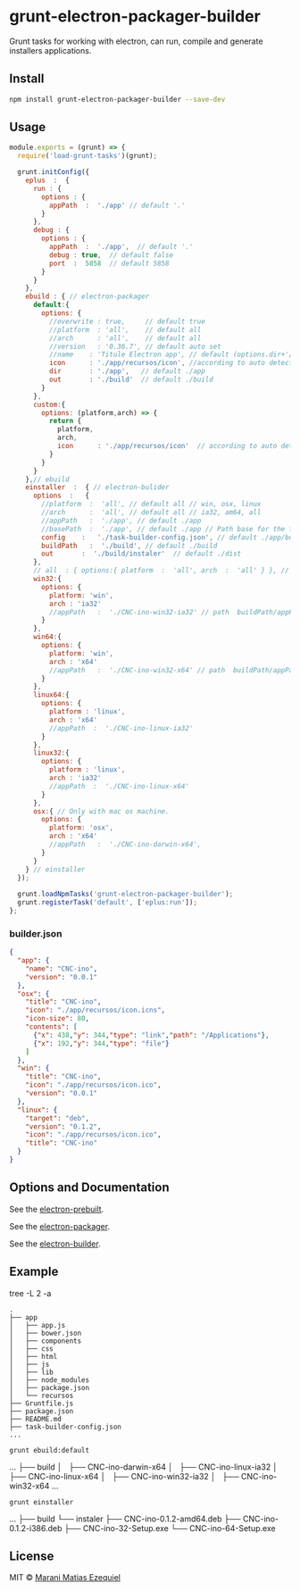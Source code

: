 # grunt-electron-packager-builder

Grunt tasks for working with electron, can run, compile and generate installers applications.

## Install

```sh
npm install grunt-electron-packager-builder --save-dev 
```

## Usage
```js
module.exports = (grunt) => {
  require('load-grunt-tasks')(grunt);

  grunt.initConfig({
    eplus  :  {
      run : { 
        options : {
          appPath  :  './app' // default '.'
        }
      },
      debug : { 
        options : {
          appPath  :  './app',  // default '.'
          debug : true,  // default false
          port  :  5858  // default 5858
        }
      }
    },
    ebuild : { // electron-packager
      default:{
        options: {
          //overwrite : true,     // default true
          //platform  : 'all',    // default all
          //arch      : 'all',    // default all
          //version   : '0.36.7', // default auto set
          //name    : 'Titule Electron app', // default (options.dir+'/packeger.json').name
          icon      : './app/recursos/icon', //according to auto detect platform extension.
          dir       : './app',   // default ./app
          out       : './build'  // default ./build
        }
      },
      custom:{
        options: (platform,arch) => {
          return {
            platform,
            arch,
            icon      : './app/recursos/icon'  // according to auto detect platform extension
          }
        }
      }
    },// ebuild
    einstaller  :  { // electron-bulider 
      options  :   {
        //platform  :  'all', // default all // win, osx, linux
        //arch      :  'all', // default all // ia32, am64, all
        //appPath   :  './app', // default ./app
        //basePath  :  './app', // default ./app // Path base for the file config.json 
        config    :   './task-builder-config.json', // default ./app/builder.json
        buildPath   :  './build', // default ./build
        out       :  './build/instaler'  // default ./dist
      },
      // all  : { options:{ platform  :  'all', arch  :  'all' } }, // next version
      win32:{
        options: {
          platform: 'win',
          arch : 'ia32'
          //appPath   :  './CNC-ino-win32-ia32' // path  buildPath/appPath
        }
      },
      win64:{
        options: {
          platform: 'win',
          arch : 'x64'
          //appPath   :  './CNC-ino-win32-x64' // path  buildPath/appPath
        }
      },
      linux64:{
        options: {
          platform : 'linux',
          arch : 'x64'
          //appPath  :  './CNC-ino-linux-ia32'
        }
      },
      linux32:{
        options: {
          platform : 'linux',
          arch : 'ia32'
          //appPath  :  './CNC-ino-linux-x64'
        }
      },
      osx:{ // Only with mac os machine.
        options: {
          platform: 'osx',
          arch : 'x64'
          //appPath   :  './CNC-ino-darwin-x64',
        }
      }
    } // einstaller
  });
  
  grunt.loadNpmTasks('grunt-electron-packager-builder');
  grunt.registerTask('default', ['eplus:run']);
};
```
### builder.json
```json
{
  "app": {
    "name": "CNC-ino",
    "version": "0.0.1"
  },
  "osx": {
    "title": "CNC-ino",
    "icon": "./app/recursos/icon.icns",
    "icon-size": 80,
    "contents": [
      {"x": 438,"y": 344,"type": "link","path": "/Applications"},
      {"x": 192,"y": 344,"type": "file"}
    ]
  },
  "win": {
    "title": "CNC-ino",
    "icon": "./app/recursos/icon.ico",
    "version": "0.0.1"
  },
  "linux": {
    "target": "deb",
    "version": "0.1.2",
    "icon": "./app/recursos/icon.ico",
    "title": "CNC-ino"
  }
}
```
## Options and Documentation

See the [electron-prebuilt](https://github.com/mafintosh/electron-prebuilt).

See the [electron-packager](https://github.com/maxogden/electron-packager).

See the [electron-builder](https://github.com/loopline-systems/electron-builder).

## Example
tree -L 2 -a
```
.
├── app
│   ├── app.js
│   ├── bower.json
│   ├── components
│   ├── css
│   ├── html
│   ├── js
│   ├── lib
│   ├── node_modules
│   ├── package.json
│   └── recursos
├── Gruntfile.js
├── package.json
├── README.md
├── task-builder-config.json
...
```
```
grunt ebuild:default
```
...
├── build
│   ├── CNC-ino-darwin-x64
│   ├── CNC-ino-linux-ia32
│   ├── CNC-ino-linux-x64
│   ├── CNC-ino-win32-ia32
│   ├── CNC-ino-win32-x64
...
```
grunt einstaller
```
...
├── build
└── instaler
    ├── CNC-ino-0.1.2-amd64.deb
    ├── CNC-ino-0.1.2-i386.deb
    ├── CNC-ino-32-Setup.exe
    └── CNC-ino-64-Setup.exe


## License
MIT © [Marani Matias Ezequiel](maranimatias@gmail.com)
